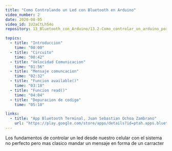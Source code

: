 ```yaml
---
title: "Como Controlando un Led con Bluetooth en Arduino"
video_number: 2
date: 2020-08-05
video_id: 1U2aCtLhS4o
repository: 13_Bluetooth_con_Arduino/13.2-Como_controlar_un_arduino_por_bluetooth

topics:
  - title: "Introduccion"
    time: "00:00"
  - title: "Circuito"
    time: "00:42"
  - title: "Velocidad Comunicacion"
    time: "01:56"
  - title: "Mensaje comuncacion"
    time: "02:32"
  - title: "Funcion available()"
    time: "03:18"
  - title: "Funcion read()"
    time: "04:04"
  - title: "Depuracion de codigo"
    time: "05:10"

links:
  - title: "App Bluetooth Terminal, Juan Sebastian Ochoa Zambrano"
    url: "https://play.google.com/store/apps/details?id=ptah.apps.bluetoothterminal"
---
```


Los fundamentos de controlar un led desde nuestro celular con el sistema no perfecto pero mas clasico mandar un mensaje en forma de un carracter

